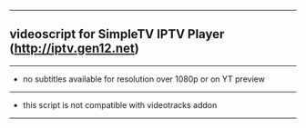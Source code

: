 ---------------------------------------------------------------------
## videoscript for SimpleTV IPTV Player (http://iptv.gen12.net)
--------------------------------------------------------------------- 
- no subtitles available for resolution over 1080p or on YT preview
---------------------------------------------------------------------
- this script is not compatible with videotracks addon
---------------------------------------------------------------------
